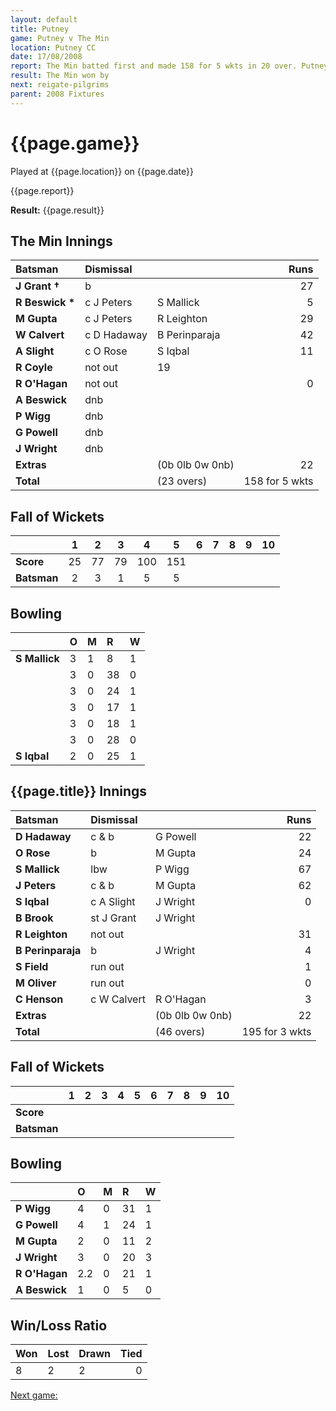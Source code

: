 ```yaml
---
layout: default
title: Putney
game: Putney v The Min
location: Putney CC
date: 17/08/2008
report: The Min batted first and made 158 for 5 wkts in 20 over. Putney replied with 117 all out
result: The Min won by 
next: reigate-pilgrims
parent: 2008 Fixtures
---
```


# {{page.game}}

Played at {{page.location}} on {{page.date}}

{{page.report}}

**Result:** {{page.result}}

## The Min Innings

| Batsman | Dismissal |  | Runs |
|:---|:---|---|---:|
| **J Grant &#8224;** | b |  | 27 |
| **R Beswick &#42;** | c J Peters | S Mallick | 5 |
| **M Gupta** | c J Peters | R Leighton | 29 |
| **W Calvert** | c D Hadaway | B Perinparaja | 42 |
| **A Slight** | c O Rose | S Iqbal | 11 |
| **R Coyle** | not out |   19 |
| **R O'Hagan** | not out |  | 0 |
| **A Beswick** | dnb |  |  |
| **P Wigg** | dnb |  |  |
| **G Powell** | dnb |  |  |
| **J Wright** | dnb |  |  |
| **Extras** | | (0b 0lb 0w 0nb) | 22 |
| **Total** | | (23 overs) | 158 for 5 wkts |

## Fall of Wickets

| | 1 | 2 | 3 | 4 | 5 | 6 | 7 | 8 | 9 | 10 |
|---|:---:|:---:|:---:|:---:|:---:|:---:|:---:|:---:|:---:|:---:|
| **Score** | 25 | 77 | 79 | 100 | 151 |  |  |  |  |  |
| **Batsman** | 2 | 3 | 1 | 5 | 5 |  |  |  |  |  |

## Bowling

| | O | M | R | W |
|---|:---|:---|:---|:---|
| **S Mallick** | 3 | 1 | 8 | 1 |
|  | 3 | 0 | 38 | 0 |
|  | 3 | 0 | 24 | 1 |
|  | 3 | 0 | 17 | 1 |
|  | 3 | 0 | 18 | 1 |
|  | 3 | 0 | 28 | 0 |
| **S Iqbal** | 2 | 0 | 25 | 1 |

## {{page.title}} Innings

| Batsman | Dismissal |  | Runs |
|:---|:---|---|---:|
| **D Hadaway** | c & b | G Powell | 22 |
| **O Rose** | b | M Gupta | 24 |
| **S Mallick** | lbw | P Wigg | 67 |
| **J Peters** | c & b | M Gupta | 62 |
| **S Iqbal** | c A Slight | J Wright | 0 |
| **B Brook** | st J Grant | J Wright  |  |
| **R Leighton** | not out |  | 31 |
| **B Perinparaja** | b | J Wright | 4 |
| **S Field** | run out |  | 1 |
| **M Oliver** | run out |  | 0 |
| **C Henson** | c W Calvert | R O'Hagan | 3 |
| **Extras** | | (0b 0lb 0w 0nb) | 22 |
| **Total** | | (46 overs) | 195 for 3 wkts |

## Fall of Wickets

| | 1 | 2 | 3 | 4 | 5 | 6 | 7 | 8 | 9 | 10 |
|---|:---:|:---:|:---:|:---:|:---:|:---:|:---:|:---:|:---:|:---:|
| **Score** |  |  |  |  |  |  |  |  |  |  |
| **Batsman** |  |  |  |  |  |  |  |  |  |  |

## Bowling

| | O | M | R | W |
|---|:---|:---|:---|:---|
| **P Wigg** | 4 | 0 | 31 | 1 |
| **G Powell** | 4 | 1 | 24 | 1 |
| **M Gupta** | 2 | 0 | 11 | 2 |
| **J Wright** | 3 | 0 | 20 | 3 |
| **R O'Hagan** | 2.2 | 0 | 21 | 1 |
| **A Beswick** | 1 | 0 | 5 | 0 |

## Win/Loss Ratio

| Won | Lost | Drawn | Tied |
|:---|:---|:---|---:|
| 8 | 2 | 2 | 0 |

[Next game:]({{page.next}})